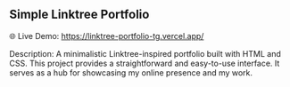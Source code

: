 ## Simple Linktree Portfolio

🌐 Live Demo: https://linktree-portfolio-tg.vercel.app/

Description: 
A minimalistic Linktree-inspired portfolio built with HTML and CSS. This project provides a straightforward and easy-to-use interface. It serves as a hub for showcasing my online presence and my work. 
